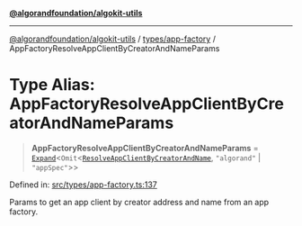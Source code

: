 [**@algorandfoundation/algokit-utils**](../../../README.md)

***

[@algorandfoundation/algokit-utils](../../../README.md) / [types/app-factory](../README.md) / AppFactoryResolveAppClientByCreatorAndNameParams

# Type Alias: AppFactoryResolveAppClientByCreatorAndNameParams

> **AppFactoryResolveAppClientByCreatorAndNameParams** = [`Expand`](../../expand/type-aliases/Expand.md)\<`Omit`\<[`ResolveAppClientByCreatorAndName`](../../app-client/type-aliases/ResolveAppClientByCreatorAndName.md), `"algorand"` \| `"appSpec"`\>\>

Defined in: [src/types/app-factory.ts:137](https://github.com/algorandfoundation/algokit-utils-ts/blob/main/src/types/app-factory.ts#L137)

Params to get an app client by creator address and name from an app factory.
